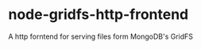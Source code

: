 node-gridfs-http-frontend
=========================

A http forntend for serving files form MongoDB's GridFS
